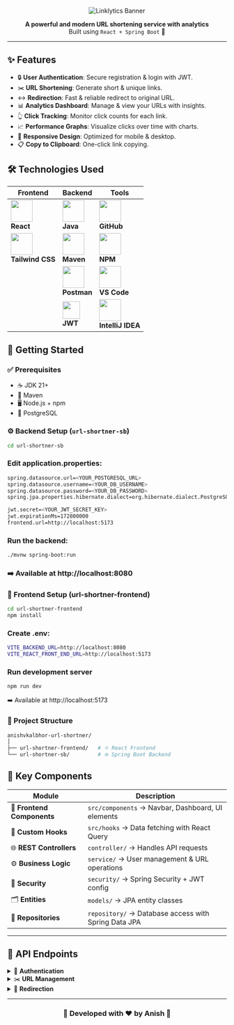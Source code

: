 <p align="center">
  <img src="https://svg-banners.vercel.app/api?type=luminance&text1=Linklytics&width=900&height=180&fontSize=20" alt="Linklytics Banner" />
</p>


<p align="center">
  <b>A powerful and modern URL shortening service with analytics</b><br/>
  Built using <code>React + Spring Boot</code> 🚀
</p>

---

## ✨ Features  

<ul>
  <li>🔒 <b>User Authentication</b>: Secure registration & login with JWT.</li>
  <li>✂️ <b>URL Shortening</b>: Generate short & unique links.</li>
  <li>↔️ <b>Redirection</b>: Fast & reliable redirect to original URL.</li>
  <li>📊 <b>Analytics Dashboard</b>: Manage & view your URLs with insights.</li>
  <li>👆 <b>Click Tracking</b>: Monitor click counts for each link.</li>
  <li>📈 <b>Performance Graphs</b>: Visualize clicks over time with charts.</li>
  <li>📱 <b>Responsive Design</b>: Optimized for mobile & desktop.</li>
  <li>📋 <b>Copy to Clipboard</b>: One-click link copying.</li>
</ul>

## 🛠️ Technologies Used  

<div align="center">

| **Frontend** | **Backend** | **Tools** |
|--------------|-------------|-----------|
| <img src="https://skillicons.dev/icons?i=react" width="50"/> <br> **React** | <img src="https://skillicons.dev/icons?i=java" width="50"/> <br> **Java** | <img src="https://skillicons.dev/icons?i=github" width="50"/> <br> **GitHub** |
| <img src="https://skillicons.dev/icons?i=tailwind" width="50"/> <br> **Tailwind CSS** | <img src="https://skillicons.dev/icons?i=maven" width="50"/> <br> **Maven** | <img src="https://skillicons.dev/icons?i=npm" width="50"/> <br> **NPM** |
| | <img src="https://skillicons.dev/icons?i=postman" width="50"/> <br> **Postman** | <img src="https://skillicons.dev/icons?i=vscode" width="50"/> <br> **VS Code** |
| | <img src="https://img.shields.io/badge/JWT-black?style=for-the-badge&logo=JSON%20web%20tokens" height="40"/> <br> **JWT** | <img src="https://skillicons.dev/icons?i=idea" width="50"/> <br> **IntelliJ IDEA** |

</div>

## 🚀 Getting Started  

### ✅ Prerequisites  
- ☕ JDK 21+  
- 🔧 Maven  
- 🖥️ Node.js + npm  
- 🐘 PostgreSQL  

### ⚙️ Backend Setup (`url-shortner-sb`)
```sh
cd url-shortner-sb
```

### Edit application.properties:
```sh
spring.datasource.url=<YOUR_POSTGRESQL_URL>
spring.datasource.username=<YOUR_DB_USERNAME>
spring.datasource.password=<YOUR_DB_PASSWORD>
spring.jpa.properties.hibernate.dialect=org.hibernate.dialect.PostgreSQLDialect

jwt.secret=<YOUR_JWT_SECRET_KEY>
jwt.expirationMs=172800000
frontend.url=http://localhost:5173
```

### Run the backend:
```sh
./mvnw spring-boot:run
```

### ➡️ Available at http://localhost:8080

### 🎨 Frontend Setup (url-shortner-frontend)

```sh
cd url-shortner-frontend
npm install
```

### Create .env:
```sh
VITE_BACKEND_URL=http://localhost:8080
VITE_REACT_FRONT_END_URL=http://localhost:5173
```

### Run development server
```sh
npm run dev
```

➡️ Available at http://localhost:5173

### 📂 Project Structure

```sh
anishvkalbhor-url-shortner/
│
├── url-shortner-frontend/   # ⚛️ React Frontend
└── url-shortner-sb/         # ☕ Spring Boot Backend
```

## 🔑 Key Components  

| Module | Description |
|--------|-------------|
| 🧩 **Frontend Components** | `src/components` → Navbar, Dashboard, UI elements |
| 🎣 **Custom Hooks** | `src/hooks` → Data fetching with React Query |
| 🌐 **REST Controllers** | `controller/` → Handles API requests |
| ⚙️ **Business Logic** | `service/` → User management & URL operations |
| 🔐 **Security** | `security/` → Spring Security + JWT config |
| 🗂️ **Entities** | `models/` → JPA entity classes |
| 💾 **Repositories** | `repository/` → Database access with Spring Data JPA |

---

## 🔐 API Endpoints  

<details>
<summary>👤 <b>Authentication</b></summary>

- `POST /api/auth/public/register` → Register new user  
- `POST /api/auth/public/login` → Login & get JWT  

</details>

<details>
<summary>✂️ <b>URL Management</b></summary>

- `POST /api/urls/shorten` → Shorten new URL  
- `GET /api/urls/myurls` → Fetch all user URLs  
- `GET /api/urls/analytics/{shortUrl}` → Analytics for specific URL  
- `GET /api/urls/totalClicks` → Clicks per day  

</details>

<details>
<summary>🔄 <b>Redirection</b></summary>

- `GET /{shortUrl}` → Redirects to original URL  

</details>

---

<h3 align="center">🌟 Developed with ❤️ by Anish 🌟</h3>
